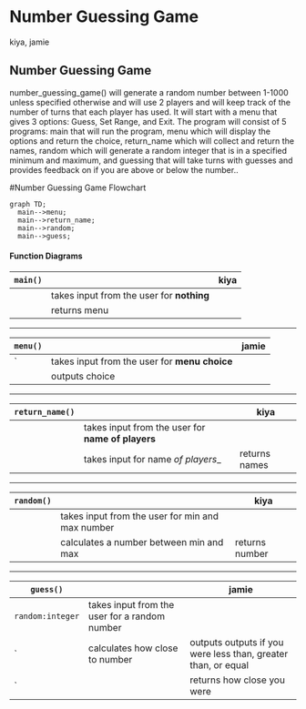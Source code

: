 # Number Guessing Game
kiya, jamie

## Number Guessing Game
number_guessing_game() will generate a random number between 1-1000 unless specified otherwise and will use 2 players and will keep track of the number of turns that each player has used. It will start with a menu that gives 3 options: Guess, Set Range, and Exit. The program will consist of 5 programs: main that will run the program, menu which will display the options and return the choice, return_name which will collect and return the names, random which will generate a random integer that is in a specified minimum and maximum, and guessing that will take turns with guesses and provides feedback on if you are above or below the number.. 

#Number Guessing Game
 Flowchart
```mermaid
graph TD;
  main-->menu;
  main-->return_name;
  main-->random;
  main-->guess;
```

#### Function Diagrams

| `main()`    |               |  kiya     |
| ------------------ | ------------- | ------------ |
|     | takes input from the user for __nothing__  |
|        | returns menu |
***
| `menu()`    |               |     jamie   |
| ------------------ | ------------- | ------------ |
| `    | takes input from the user for __menu choice__  |              |
|   | outputs choice 
***
| `return_name()`    |               |     kiya   |
| ------------------ | ------------- | ------------ |
|    | takes input from the user for __name of players__  |              |           |
|       | takes input for name _of players__ | returns names |
***
| `random()`    |               |     kiya   |
| ------------------ | ------------- | ------------ |
|     | takes input from the user for min and max number  |              |
|      | calculates a number between min and max             |   returns number  |
***
| `guess()`    |               |     jamie   |
| ------------------ | ------------- | ----------- |
| `random:integer`    | takes input from the user for a random number  |              |
| `    | calculates how close to number  | outputs outputs if you were less than, greater than, or equal         |
| `     |  | returns how close you were |
